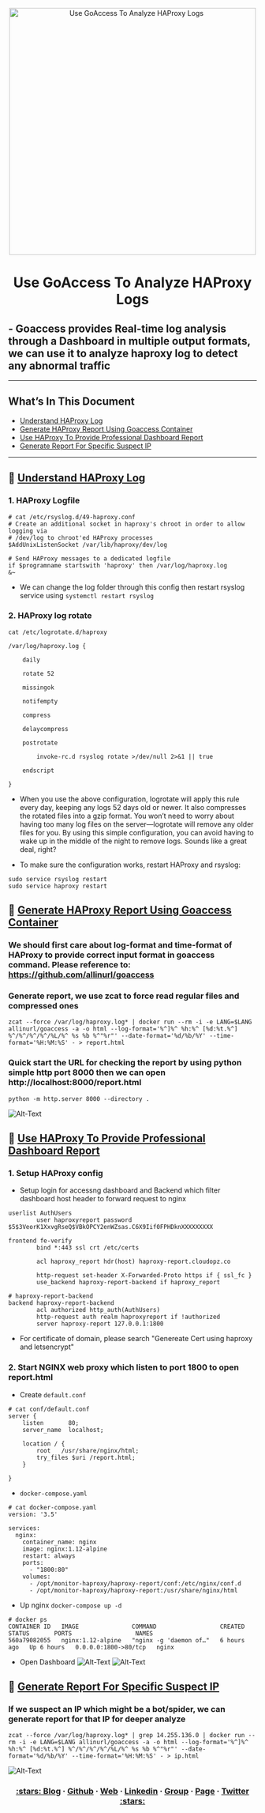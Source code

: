 <p align="center">
  <a href="https://dev.to/vumdao">
    <img alt="Use GoAccess To Analyze HAProxy Logs" src="https://github.com/vumdao/haproxy-goaccess/blob/master/pics/cover.png?raw=true" width="500" />
  </a>
</p>
<h1 align="center">
  <div><b>Use GoAccess To Analyze HAProxy Logs</b></div>
</h1>

## - Goaccess provides Real-time log analysis through a Dashboard in multiple output formats, we can use it to analyze haproxy log to detect any abnormal traffic

---

## What’s In This Document 
- [Understand HAProxy Log](#-Understand-HAProxy-Log)
- [Generate HAProxy Report Using Goaccess Container](#-Generate-HAProxy-Report-Using-Goaccess-Container)
- [Use HAProxy To Provide Professional Dashboard Report](#-Use-HAProxy-To-Provide-Professional-Dashboard-Report)
- [Generate Report For Specific Suspect IP](#-Generate-Report-For-Specific-Suspect-IP)
---

## 🚀 **[Understand HAProxy Log](#-Understand-HAProxy-Log)**

### **1. HAProxy Logfile**
```
# cat /etc/rsyslog.d/49-haproxy.conf 
# Create an additional socket in haproxy's chroot in order to allow logging via
# /dev/log to chroot'ed HAProxy processes
$AddUnixListenSocket /var/lib/haproxy/dev/log

# Send HAProxy messages to a dedicated logfile
if $programname startswith 'haproxy' then /var/log/haproxy.log
&~
```
- We can change the log folder through this config then restart rsyslog service using `systemctl restart rsyslog`

### **2. HAProxy log rotate**
```
cat /etc/logrotate.d/haproxy

/var/log/haproxy.log {

    daily

    rotate 52

    missingok

    notifempty

    compress

    delaycompress

    postrotate

        invoke-rc.d rsyslog rotate >/dev/null 2>&1 || true

    endscript

}
```

- When you use the above configuration, logrotate will apply this rule every day, keeping any logs 52 days old or newer. It also compresses the rotated files into a gzip format. You won’t need to worry about having too many log files on the server—logrotate will remove any older files for you. By using this simple configuration, you can avoid having to wake up in the middle of the night to remove logs. Sounds like a great deal, right?

- To make sure the configuration works, restart HAProxy and rsyslog:
``` 
sudo service rsyslog restart
sudo service haproxy restart
```

## 🚀 **[Generate HAProxy Report Using Goaccess Container](#-Generate-HAProxy-Report-Using-Goaccess-Container)**
### We should first care about log-format and time-format of HAProxy to provide correct input format in goaccess command. Please reference to: https://github.com/allinurl/goaccess

### Generate report, we use zcat to force read regular files and compressed ones
```
zcat --force /var/log/haproxy.log* | docker run --rm -i -e LANG=$LANG allinurl/goaccess -a -o html --log-format='%^]%^ %h:%^ [%d:%t.%^] %^/%^/%^/%^/%L/%^ %s %b %^"%r"' --date-format='%d/%b/%Y' --time-format='%H:%M:%S' - > report.html
```

### Quick start the URL for checking the report by using python simple http port 8000 then we can open http://localhost:8000/report.html
```
python -m http.server 8000 --directory .
```
![Alt-Text](https://github.com/vumdao/haproxy-goaccess/blob/master/pics/dashboard_localhost.png?raw=true)

## 🚀 **[Use HAProxy To Provide Professional Dashboard Report](#-Use-HAProxy-To-Provide-Professional-Dashboard-Report)**
### **1. Setup HAProxy config**
- Setup login for accessng dashboard and Backend which filter dashboard host header to forward request to nginx
```
userlist AuthUsers
        user haproxyreport password $5$3VeorK1XxvgRseQ$VBkOPCY2enWZsas.C6X9Iif0FPHDknXXXXXXXXX

frontend fe-verify
        bind *:443 ssl crt /etc/certs

        acl haproxy_report hdr(host) haproxy-report.cloudopz.co

        http-request set-header X-Forwarded-Proto https if { ssl_fc }
        use_backend haproxy-report-backend if haproxy_report

# haproxy-report-backend
backend haproxy-report-backend
        acl authorized http_auth(AuthUsers)
        http-request auth realm haproxyreport if !authorized
        server haproxy-report 127.0.0.1:1800
```
- For certificate of domain, please search "Genereate Cert using haproxy and letsencrypt"

### **2. Start NGINX web proxy which listen to port 1800 to open report.html**
- Create `default.conf`
```
# cat conf/default.conf 
server {
    listen       80;
    server_name  localhost;

    location / {
        root   /usr/share/nginx/html;
        try_files $uri /report.html;
    }

}
```

- `docker-compose.yaml`
```
# cat docker-compose.yaml 
version: '3.5'

services:
  nginx:
    container_name: nginx
    image: nginx:1.12-alpine
    restart: always
    ports:
      - "1800:80"
    volumes:
      - /opt/monitor-haproxy/haproxy-report/conf:/etc/nginx/conf.d
      - /opt/monitor-haproxy/haproxy-report:/usr/share/nginx/html
```

- Up nginx `docker-compose up -d`
```
# docker ps
CONTAINER ID   IMAGE               COMMAND                  CREATED       STATUS       PORTS                  NAMES
560a79082055   nginx:1.12-alpine   "nginx -g 'daemon of…"   6 hours ago   Up 6 hours   0.0.0.0:1800->80/tcp   nginx
```
- Open Dashboard
![Alt-Text](https://github.com/vumdao/haproxy-goaccess/blob/master/pics/report_url.png?raw=true)
![Alt-Text](https://github.com/vumdao/haproxy-goaccess/blob/master/pics/report_dashboard.png?raw=true)

## 🚀 **[Generate Report For Specific Suspect IP](#-Generate-Report-For-Specific-Suspect-IP)**
### If we suspect an IP which might be a bot/spider, we can generate report for that IP for deeper analyze
```
zcat --force /var/log/haproxy.log* | grep 14.255.136.0 | docker run --rm -i -e LANG=$LANG allinurl/goaccess -a -o html --log-format='%^]%^ %h:%^ [%d:%t.%^] %^/%^/%^/%^/%L/%^ %s %b %^"%r"' --date-format='%d/%b/%Y' --time-format='%H:%M:%S' - > ip.html
```
![Alt-Text](https://github.com/vumdao/haproxy-goaccess/blob/master/pics/ip_suspect.png?raw=true)

<h3 align="center">
  <a href="https://dev.to/vumdao">:stars: Blog</a>
  <span> · </span>
  <a href="https://github.com/vumdao/">Github</a>
  <span> · </span>
  <a href="https://vumdao.hashnode.dev/">Web</a>
  <span> · </span>
  <a href="https://www.linkedin.com/in/vu-dao-9280ab43/">Linkedin</a>
  <span> · </span>
  <a href="https://www.linkedin.com/groups/12488649/">Group</a>
  <span> · </span>
  <a href="https://www.facebook.com/CloudOpz-104917804863956">Page</a>
  <span> · </span>
  <a href="https://twitter.com/VuDao81124667">Twitter :stars:</a>
</h3>